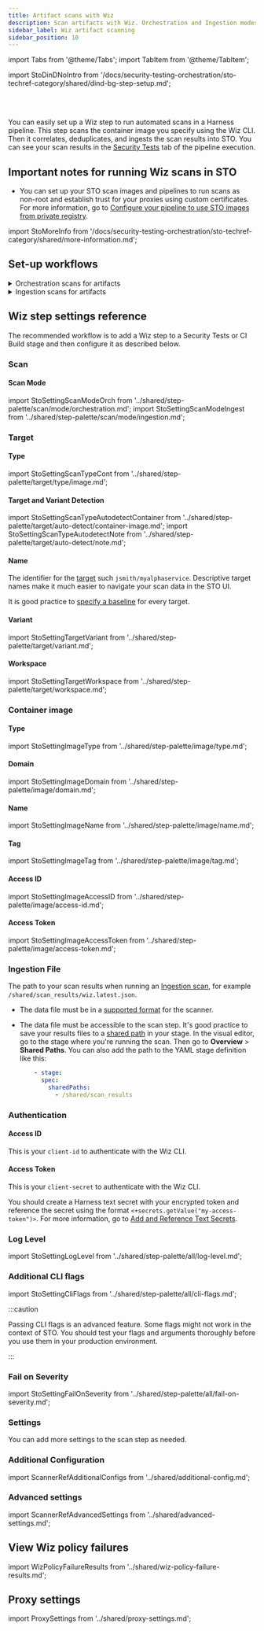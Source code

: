 ```yaml
---
title: Artifact scans with Wiz
description: Scan artifacts with Wiz. Orchestration and Ingestion modes supported.
sidebar_label: Wiz artifact scanning
sidebar_position: 10
---
```


import Tabs from '@theme/Tabs';
import TabItem from '@theme/TabItem';

import StoDinDNoIntro from '/docs/security-testing-orchestration/sto-techref-category/shared/dind-bg-step-setup.md';

<DocsTag  text="Artifact scanners" backgroundColor= "#cbe2f9" textColor="#0b5cad" link="/docs/security-testing-orchestration/sto-techref-category/security-step-settings-reference#artifact-scanners"  />
<DocsTag  text="Orchestration" backgroundColor= "#e3cbf9" textColor="#5c0bad" link="/docs/security-testing-orchestration/get-started/key-concepts/run-an-orchestrated-scan-in-sto"  />
<DocsTag  text="Ingestion" backgroundColor= "#e3cbf9" textColor="#5c0bad" link="/docs/security-testing-orchestration/get-started/key-concepts/ingest-scan-results-into-an-sto-pipeline" />
<br/>
<br/>

You can easily set up a Wiz step to run automated scans in a Harness pipeline. This step scans the container image you specify using the Wiz CLI. Then it correlates, deduplicates, and ingests the scan results into STO. You can see your scan results in the [Security Tests](/docs/security-testing-orchestration/view-security-test-results/view-scan-results) tab of the pipeline execution.

## Important notes for running Wiz scans in STO 

<!--  If you want to add trusted certificates to your scan images at runtime, you need to run the scan step with root access. -->

- You can set up your STO scan images and pipelines to run scans as non-root and establish trust for your proxies using custom certificates. For more information, go to [Configure your pipeline to use STO images from private registry](/docs/security-testing-orchestration/use-sto/set-up-sto-pipelines/configure-pipeline-to-use-sto-images-from-private-registry).


import StoMoreInfo from '/docs/security-testing-orchestration/sto-techref-category/shared/more-information.md';

<StoMoreInfo />

## Set-up workflows

<details>

<!-- 1 --------------------------------------------------------------------->

<summary>Orchestration scans for artifacts</summary>

The setup process for Kubernetes and Docker build infrastructures has a few additional steps and requirements. 

<Tabs>
  <TabItem value="h1" label="k8s/Docker" default>
   
   	<br/>

  #### Prerequisites

    - A [Kubernetes](#/docs/continuous-integration/use-ci/set-up-build-infrastructure/k8s-build-infrastructure/set-up-a-kubernetes-cluster-build-infrastructure/) or [Docker](/docs/continuous-integration/use-ci/set-up-build-infrastructure/define-a-docker-build-infrastructure) build infrastructure

	- [Harness text secrets](/docs/platform/secrets/add-use-text-secrets) if your image registry requires an access ID and access token
	
	- [Harness text secrets](/docs/platform/secrets/add-use-text-secrets) for your `client-id` and `client-secret` to authenticate with the Wiz CLI 

	<br/>

   #### Add a Docker-in-Docker background step

   This is required for orchestrated image scans on Kubernetes or Docker build infrastructures.

    <StoDinDNoIntro />

	<br/>

   #### Add the Wiz scanner

	Do the following:

	1. Add a CI Build or Security stage to your pipeline.
	2. Add a Wiz step to the stage.

<br/>

   #### Set up the Wiz scanner
	
   ##### Required settings

		1. [Scan mode](#scan-mode) = **Orchestration**
		3. [Target type](#type) = **Container image**
		2. [Target and Variant Detection](#detect-target-and-variant) = **Auto**
		3. Container image: 
			1. [Type](#type-1)
			2. [Domain](#domain) — Required only if you're using a registry with a non-standard domain, such as a private registry. 
			3. [Name](#name) — for example, `jsmith/myimage`
			4. [Tag](#name) — for example, `latest`
			5. [Authentication](#authentication) — Required only if the registry requires authentication:
				1. [Registry access Id](#access-id) as a Harness secret
				2. [Registry access token](#access-token) as a Harness secret 
		8. Authentication:
			1. [Wiz access ID](#access-id-1) as a Harness secret. This is your `client-id` to authenticate with the Wiz CLI.
			2. [Wiz access token](#access-token) as a Harness secret. This is your `client-secret` to authenticate with the Wiz CLI.
	
   ##### Optional settings

   - [Fail on Severity](#fail-on-severity) — Stop the pipeline if the scan detects any issues at a specified severity or higher
   - [Log Level](#log-level) — Useful for debugging

  </TabItem>
  <TabItem value="h2" label="Harness Cloud">
    
   <br/>

  #### Prerequisites

	- [Harness text secrets](/docs/platform/secrets/add-use-text-secrets) if your image registry requires an access Id and access token
	
	- [Harness text secrets](/docs/platform/secrets/add-use-text-secrets) for your `client-id` and `client-secret` to authenticate with the Wiz CLI

   	<br/>
   #### Add the Wiz scanner

	Do the following:

	1. Add a Build or Security stage to your pipeline.
	2. Add a Wiz step to the stage.

   	<br/>
   #### Set up the Wiz scanner
	
   ##### Required settings

		1. [Scan mode](#scan-mode) = **Orchestration**
		3. [Target type](#type) = **Container image**
		2. [Target and Variant Detection](#target-and-variant-detection) = **Auto**
		4. Container image: 
			1. [Type](#type-1)
			2. [Domain](#domain) — Required only if you're using a registry with a non-standard domain, such as a private registry 
			3. [Name](#name) — for example, `jsmith/myimage`
			4. [Tag](#name) — for example, `latest`
			5. Authentication — Required only if the registry requires authentication:
				1. [Registry access Id](#access-id) as a Harness secret 
				2. [Registry access token](#access-token) as a Harness secret 
		5. Authentication:
			1. [Wiz access ID](#access-id-1) as a Harness secret. This is your `client-id` to authenticate with the Wiz CLI.
			2. [Wiz access token](#access-token) as a Harness secret. This is your `client-secret` to authenticate with the Wiz CLI.
	
   ##### Optional settings

   - [Fail on Severity](#fail-on-severity) — Stop the pipeline if the scan detects any issues at a specified severity or higher.
   - [Log Level](#log-level) — Useful for debugging.

  </TabItem>
</Tabs>

</details>

<!-- 2 --------------------------------------------------------------------->

<details>
<summary>Ingestion scans for artifacts</summary>

:::note

Harness STO can ingest both JSON and SARIF data from Wiz, but Harness recommends publishing to JSON because this format includes more detailed information.

:::

   #### Add a shared path for your scan results

   	1. Add a Build or Security stage to your pipeline.
	2. In the stage **Overview**, add a shared path such as `/shared/scan_results`.


   #### Copy scan results to the shared path

   There are two primary workflows to do this:

   - Add a Run step that runs a Wiz scan from the command line and then copies the results to the shared path.
   - Copy results from a Wiz scan that ran outside the pipeline. 

   For more information and examples, go to [Ingestion scans](/docs/security-testing-orchestration/get-started/key-concepts/ingest-scan-results-into-an-sto-pipeline).

   #### Set up the Wiz scanner

   Add a Wiz step to the stage and set it up as follows.
	
   ##### Required settings

	1. [Scan mode](#scan-mode) = **Ingestion**
	2. [Target type](#type) = **Container Image**
	3. [Target name](#name) — Usually the image name, such as `jsmith/myimage`
	4. [Target variant](#name) — Usually the image tag, such as `latest`. 
	   You can also use a [runtime input](/docs/platform/variables-and-expressions/runtime-input-usage) and specify the tag at runtime.
	5. [Ingestion file](#ingestion-file) — For example, `/shared/scan_results/wiz-scan.json`

   ##### Optional settings

   - [Fail on Severity](#fail-on-severity) — Stop the pipeline if the scan detects any issues at a specified severity or higher
   - [Log Level](#log-level) — Useful for debugging

</details>

<!-- 3 --------------------------------------------------------------------->



<!-- --------------------------------------------------------------------->

## Wiz step settings reference

The recommended workflow is to add a Wiz step to a Security Tests or CI Build stage and then configure it as described below.


### Scan

#### Scan Mode

import StoSettingScanModeOrch from '../shared/step-palette/scan/mode/orchestration.md';
import StoSettingScanModeIngest from '../shared/step-palette/scan/mode/ingestion.md';

<!-- For container images: -->

<StoSettingScanModeOrch /> 
<StoSettingScanModeIngest />

<!-- 
For code repositories:
<StoSettingScanModeIngest />

-->


<a name="scan-config"></a>

<!-- 

#### Scan Configuration

import StoSettingProductConfigName from '../shared/step-palette/scan/config-name.md';

<StoSettingProductConfigName />

-->

### Target


#### Type

import StoSettingScanTypeCont from '../shared/step-palette/target/type/image.md';

<StoSettingScanTypeCont />



#### Target and Variant Detection 

<!-- import StoSettingScanTypeAutodetectRepo from '../shared/step-palette/target/auto-detect/code-repo.md'; -->
import StoSettingScanTypeAutodetectContainer from '../shared/step-palette/target/auto-detect/container-image.md';
import StoSettingScanTypeAutodetectNote from '../shared/step-palette/target/auto-detect/note.md';

<!-- StoSettingScanTypeAutodetectRepo/ -->
<StoSettingScanTypeAutodetectContainer/>
<StoSettingScanTypeAutodetectNote/>


#### Name 

The identifier for the [target](/docs/security-testing-orchestration/get-started/key-concepts/targets-and-baselines) such `jsmith/myalphaservice`. Descriptive target names make it much easier to navigate your scan data in the STO UI.

It is good practice to [specify a baseline](/docs/security-testing-orchestration/get-started/key-concepts/targets-and-baselines#every-target-needs-a-baseline) for every target. 


#### Variant

import StoSettingTargetVariant from '../shared/step-palette/target/variant.md';

<StoSettingTargetVariant  />


#### Workspace

import StoSettingTargetWorkspace from '../shared/step-palette/target/workspace.md';

<StoSettingTargetWorkspace  />


### Container image


#### Type

import StoSettingImageType from '../shared/step-palette/image/type.md';

<StoSettingImageType />


#### Domain

import StoSettingImageDomain from '../shared/step-palette/image/domain.md';

<StoSettingImageDomain />


#### Name

import StoSettingImageName from '../shared/step-palette/image/name.md';

<StoSettingImageName />


#### Tag

import StoSettingImageTag from '../shared/step-palette/image/tag.md';

<StoSettingImageTag />


#### Access ID

import StoSettingImageAccessID from '../shared/step-palette/image/access-id.md';

<StoSettingImageAccessID />


#### Access Token

import StoSettingImageAccessToken from '../shared/step-palette/image/access-token.md';

<StoSettingImageAccessToken />


### Ingestion File

The path to your scan results when running an [Ingestion scan](/docs/security-testing-orchestration/get-started/key-concepts/ingest-scan-results-into-an-sto-pipeline), for example `/shared/scan_results/wiz.latest.json`.  

- The data file must be in a [supported format](/docs/security-testing-orchestration/sto-techref-category/security-step-settings-reference#supported-ingestion-formats) for the scanner.

- The data file must be accessible to the scan step. It's good practice to save your results files to a [shared path](/docs/continuous-integration/get-started/key-concepts#stages) in your stage. In the visual editor, go to the stage where you're running the scan. Then go to **Overview** > **Shared Paths**. You can also add the path to the YAML stage definition like this:  
  
  ```yaml
      - stage:
        spec:
          sharedPaths:
            - /shared/scan_results
  ``` 


### Authentication

#### Access ID

This is your `client-id` to authenticate with the Wiz CLI.

#### Access Token

This is your `client-secret` to authenticate with the Wiz CLI.

You should create a Harness text secret with your encrypted token and reference the secret using the format `<+secrets.getValue("my-access-token")>`. For more information, go to [Add and Reference Text Secrets](/docs/platform/secrets/add-use-text-secrets).



### Log Level

import StoSettingLogLevel from '../shared/step-palette/all/log-level.md';

<StoSettingLogLevel />


### Additional CLI flags

import StoSettingCliFlags from '../shared/step-palette/all/cli-flags.md';

<StoSettingCliFlags />

:::caution

Passing CLI flags is an advanced feature. Some flags might not work in the context of STO. You should test your flags and arguments thoroughly before you use them in your production environment.  

:::

### Fail on Severity

import StoSettingFailOnSeverity from '../shared/step-palette/all/fail-on-severity.md';

<StoSettingFailOnSeverity />

### Settings

You can add more settings to the scan step as needed. 

### Additional Configuration

import ScannerRefAdditionalConfigs from '../shared/additional-config.md';

<ScannerRefAdditionalConfigs />


### Advanced settings

import ScannerRefAdvancedSettings from '../shared/advanced-settings.md';

<ScannerRefAdvancedSettings />

## View Wiz policy failures

import WizPolicyFailureResults from '../shared/wiz-policy-failure-results.md';

<WizPolicyFailureResults />

## Proxy settings

import ProxySettings from '../shared/proxy-settings.md';

<ProxySettings />